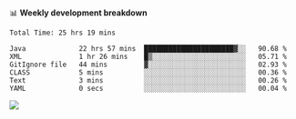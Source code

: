 

📊 **Weekly development breakdown**
<!--START_SECTION:waka-->

```text
Total Time: 25 hrs 19 mins

Java             22 hrs 57 mins  ██████████████████████▓░░   90.68 %
XML              1 hr 26 mins    █▒░░░░░░░░░░░░░░░░░░░░░░░   05.71 %
GitIgnore file   44 mins         ▓░░░░░░░░░░░░░░░░░░░░░░░░   02.93 %
CLASS            5 mins          ░░░░░░░░░░░░░░░░░░░░░░░░░   00.36 %
Text             3 mins          ░░░░░░░░░░░░░░░░░░░░░░░░░   00.26 %
YAML             0 secs          ░░░░░░░░░░░░░░░░░░░░░░░░░   00.04 %
```

<!--END_SECTION:waka-->

<p align="left" dir="auto">
  <a href="#">
    <img src="https://github-readme-stats.vercel.app/api?username=JiHongYuan&show_icons=true&inc">
  </a>
</p>

